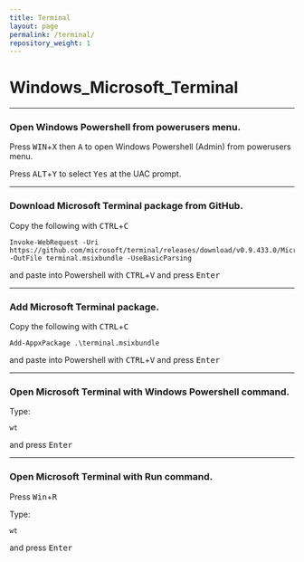 ```yaml
---
title: Terminal
layout: page
permalink: /terminal/
repository_weight: 1
---
```


# Windows_Microsoft_Terminal

---

### Open Windows Powershell from powerusers menu.

Press <kbd>WIN</kbd>+<kbd>X</kbd> then <kbd>A</kbd> to open Windows Powershell (Admin) from powerusers menu.

Press <kbd>ALT</kbd>+<kbd>Y</kbd> to select <kbd>Yes</kbd> at the UAC prompt.

---

### Download Microsoft Terminal package from GitHub.

Copy the following with <kbd>CTRL</kbd>+<kbd>C</kbd>

```
Invoke-WebRequest -Uri https://github.com/microsoft/terminal/releases/download/v0.9.433.0/Microsoft.WindowsTerminal_0.9.433.0_8wekyb3d8bbwe.msixbundle -OutFile terminal.msixbundle -UseBasicParsing
```

and paste into Powershell with <kbd>CTRL</kbd>+<kbd>V</kbd> and press <kbd>Enter</kbd>

---

### Add Microsoft Terminal package.

Copy the following with <kbd>CTRL</kbd>+<kbd>C</kbd>

```
Add-AppxPackage .\terminal.msixbundle
```

and paste into Powershell with <kbd>CTRL</kbd>+<kbd>V</kbd> and press <kbd>Enter</kbd>

---

### Open Microsoft Terminal with Windows Powershell command.

Type:

`wt` 

and press <kbd>Enter</kbd>

---

### Open Microsoft Terminal with Run command.

Press <kbd>Win</kbd>+<kbd>R</kbd>

Type:

`wt` 

and press <kbd>Enter</kbd>
